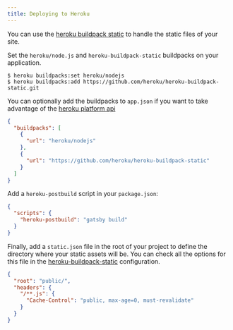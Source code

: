```yaml
---
title: Deploying to Heroku
---
```


You can use the [heroku buildpack static](https://github.com/heroku/heroku-buildpack-static) to handle the static files of your site.

Set the `heroku/node.js` and `heroku-buildpack-static` buildpacks on your application.

```shell
$ heroku buildpacks:set heroku/nodejs
$ heroku buildpacks:add https://github.com/heroku/heroku-buildpack-static.git
```

You can optionally add the buildpacks to `app.json` if you want to take advantage of the [heroku platform api](https://devcenter.heroku.com/articles/setting-up-apps-using-the-heroku-platform-api)

```json:title=app.json
{
  "buildpacks": [
    {
      "url": "heroku/nodejs"
    },
    {
      "url": "https://github.com/heroku/heroku-buildpack-static"
    }
  ]
}
```

Add a `heroku-postbuild` script in your `package.json`:

```json:title=package.json
{
  "scripts": {
    "heroku-postbuild": "gatsby build"
  }
}
```

Finally, add a `static.json` file in the root of your project to define the directory where your static assets will be. You can check all the options for this file in the [heroku-buildpack-static](https://github.com/heroku/heroku-buildpack-static#configuration) configuration.

```json:title=static.json
{
  "root": "public/",
  "headers": {
    "/**.js": {
      "Cache-Control": "public, max-age=0, must-revalidate"
    }
  }
}
```
